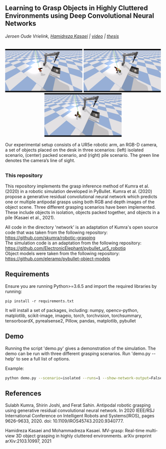 ## Learning to Grasp Objects in Highly Cluttered Environments using Deep Convolutional Neural Networks

###### Jeroen Oude Vrielink, [Hamidreza Kasaei](https://hkasaei.github.io/) | [video](https://youtu.be/fXpZMnZUZoA) | [thesis](https://fse.studenttheses.ub.rug.nl/25369/)


<p align="center">
  <img src="images/isolated.gif" width="250" title="">
  <img src="images/packed.gif" width="250" title="">
  <img src="images/pile.gif" width="250" title="">


</p>
<p align="left">
   Our experimental setup consists of a UR5e robotic arm, an RGB-D camera, a set of objects placed on the desk in three scenarios: (left) isolated scenario, (center) packed scenario, and (right) pile scenario. The green line denotes the camera’s line of sight.
</p>

## 

### This repository 
This repository implements the grasp inference method of Kumra et al. (2020) in a robotic simulation developed in PyBullet. Kumra et al. (2020) propose a generative residual convolutional neural network which predicts one or multiple antipodal grasps using both RGB and depth images of the object scene. Three different grasping scenarios have been implemented. These include objects in isolation, objects packed together, and objects in a pile (Kasaei et al., 2021). 

All code in the directory 'network' is an adaptation of Kumra's open source code that was taken from the following repository: https://github.com/skumra/robotic-grasping  
The simulation code is an adaptation from the following repository: https://github.com/ElectronicElephant/pybullet_ur5_robotiq  
Object models were taken from the following repository: https://github.com/eleramp/pybullet-object-models

## Requirements

Ensure you are running Python>=3.6.5 and import the required libraries by running:
```
pip install -r requirements.txt
```

It will install a set of packages, including: numpy, opencv-python, matplotlib, scikit-image, imageio, torch, torchvision, torchsummary, tensorboardX, pyrealsense2, Pillow, pandas, matplotlib, pybullet

## Demo
Running the script 'demo.py' gives a demonstration of the simulation. The demo can be run with three different grasping scenarios. Run 'demo.py --help' to see a full list of options.

Example:
```bash
python demo.py --scenario=isolated --runs=1 --show-network-output=False
```
## References
Sulabh Kumra, Shirin Joshi, and Ferat Sahin.  Antipodal robotic grasping using generative residual convolutional neural network. In 2020 IEEE/RSJ International Conference on Intelligent Robots and Systems(IROS), pages 9626–9633, 2020. doi: 10.1109/IROS45743.2020.9340777.

Hamidreza Kasaei and Mohammadreza Kasaei. MV-grasp: Real-time multi-view 3D object grasping in highly cluttered environments. arXiv preprint arXiv:2103.10997, 2021

